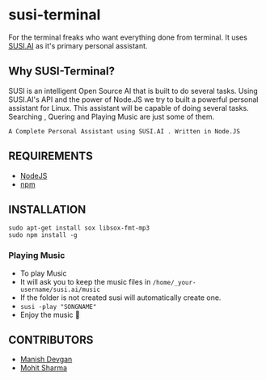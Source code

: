 # susi-terminal

For the terminal freaks who want everything done from terminal.
It uses [SUSI.AI](https://susi.ai/) as it's primary personal assistant.

## Why SUSI-Terminal?

SUSI is an intelligent Open Source AI that is built to do several tasks.
Using SUSI.AI's API and the power of Node.JS we try to built a powerful 
personal assistant for Linux. This assistant will be capable of doing several 
tasks. Searching , Quering and Playing Music are just some of them.

`A Complete Personal Assistant using SUSI.AI . Written in Node.JS`

## REQUIREMENTS

- [NodeJS](https://nodejs.org/en/)
- [npm](https://www.npmjs.com)

## INSTALLATION

```
sudo apt-get install sox libsox-fmt-mp3    
sudo npm install -g
```

### Playing Music

- To play Music 
- It will ask you to keep the music files in `/home/_your-username/susi.ai/music`
- If the folder is not created susi will automatically create one.
- `susi -play "SONGNAME"`
- Enjoy the music :musical_note:

## CONTRIBUTORS

- [Manish Devgan](https://github.com/gabru-md)    
- [Mohit Sharma](https://github.com/ms10398)
